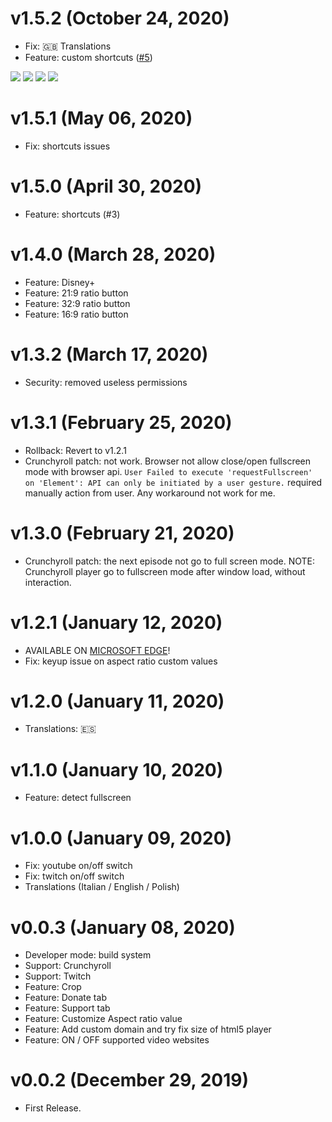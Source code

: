 # v1.5.2 (October 24, 2020)
* Fix: 🇬🇧 Translations
* Feature: custom shortcuts ([#5](https://github.com/ptkdev/chrome-extension-aspectratio219/issues/5))

[![](https://img.shields.io/badge/donate-paypal-005EA6.svg?logo=paypal)](https://www.paypal.me/ptkdev) [![](https://img.shields.io/badge/donate-patreon-F87668.svg?logo=patreon)](https://www.patreon.com/ptkdev) [![](https://img.shields.io/badge/donate-sponsors-ea4aaa.svg?logo=github)](https://github.com/sponsors/ptkdev/)  [![](https://img.shields.io/badge/donate-ko--fi-29abe0.svg?logo=ko-fi)](https://ko-fi.com/ptkdev)


# v1.5.1 (May 06, 2020)
* Fix: shortcuts issues

# v1.5.0 (April 30, 2020)
* Feature: shortcuts (#3)

# v1.4.0 (March 28, 2020)
* Feature: Disney+
* Feature: 21:9 ratio button
* Feature: 32:9 ratio button
* Feature: 16:9 ratio button

# v1.3.2 (March 17, 2020)
* Security: removed useless permissions

# v1.3.1 (February 25, 2020)
* Rollback: Revert to v1.2.1
* Crunchyroll patch: not work. Browser not allow close/open fullscreen mode with browser api. `User Failed to execute 'requestFullscreen' on 'Element': API can only be initiated by a user gesture.` required manually action from user. Any workaround not work for me.

# v1.3.0 (February 21, 2020)
* Crunchyroll patch: the next episode not go to full screen mode. NOTE: Crunchyroll player go to fullscreen mode after window load, without interaction.

# v1.2.1 (January 12, 2020)
* AVAILABLE ON [MICROSOFT EDGE](https://microsoftedge.microsoft.com/addons/detail/llplepgpoalnkeiofcdohpalgpccifbo)!
* Fix: keyup issue on aspect ratio custom values

# v1.2.0 (January 11, 2020)
* Translations: 🇪🇸

# v1.1.0 (January 10, 2020)
* Feature: detect fullscreen

# v1.0.0 (January 09, 2020)
* Fix: youtube on/off switch
* Fix: twitch on/off switch
* Translations (Italian / English / Polish)

# v0.0.3 (January 08, 2020)
* Developer mode: build system
* Support: Crunchyroll
* Support: Twitch
* Feature: Crop
* Feature: Donate tab
* Feature: Support tab
* Feature: Customize Aspect ratio value
* Feature: Add custom domain and try fix size of html5 player
* Feature: ON / OFF supported video websites

# v0.0.2 (December 29, 2019)
* First Release.